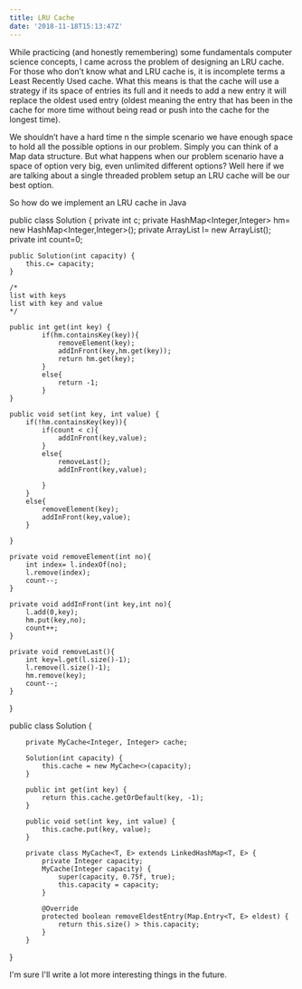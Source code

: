 ```yaml
---
title: LRU Cache
date: '2018-11-18T15:13:47Z'
---
```


While practicing (and honestly remembering) some fundamentals computer science concepts, I came across the problem of designing an LRU cache. For those who don’t know what and LRU cache is, it is incomplete terms a Least Recently Used cache. What this means is that the cache will use a strategy if its space of entries its full and it needs to add a new entry it will replace the oldest used entry (oldest meaning the entry that has been in the cache for more time without being read or push into the cache for the longest time).

We shouldn’t have a hard time n the simple scenario we have enough space to hold all the possible options in our problem. Simply you can think of a Map data structure. But what happens when our problem scenario have a space of option very big, even unlimited different options? Well here if we are talking about a single threaded problem setup an LRU cache will be our best option.

So how do we implement an LRU cache in Java

<!-- LRU cache in JAVA using Linked List and a Map -->

public class Solution {
    private int c;
    private HashMap<Integer,Integer> hm= new HashMap<Integer,Integer>();
    private ArrayList<Integer> l= new ArrayList<Integer>();
    private int count=0;
    
    public Solution(int capacity) {
        this.c= capacity;
    }
    
    /*
    list with keys
    list with key and value
    */
    
    public int get(int key) {
            if(hm.containsKey(key)){
                removeElement(key);
                addInFront(key,hm.get(key));
                return hm.get(key);
            }
            else{
                return -1;
            }
    }
    
    public void set(int key, int value) {
        if(!hm.containsKey(key)){
            if(count < c){
                addInFront(key,value);
            }
            else{
                removeLast();
                addInFront(key,value);
                
            }
        }
        else{
            removeElement(key);
            addInFront(key,value);
        }
        
    }
    
    private void removeElement(int no){
        int index= l.indexOf(no);
        l.remove(index);
        count--;
    }
    
    private void addInFront(int key,int no){
        l.add(0,key);
        hm.put(key,no);
        count++;
    }
    
    private void removeLast(){
        int key=l.get(l.size()-1);
        l.remove(l.size()-1);
        hm.remove(key);
        count--;
    }
}

<!-- HashedLinkList  -->

public class Solution {

        private MyCache<Integer, Integer> cache;

        Solution(int capacity) {
            this.cache = new MyCache<>(capacity);
        }

        public int get(int key) {
            return this.cache.getOrDefault(key, -1);
        }

        public void set(int key, int value) {
            this.cache.put(key, value);
        }

        private class MyCache<T, E> extends LinkedHashMap<T, E> {
            private Integer capacity;
            MyCache(Integer capacity) {
                super(capacity, 0.75f, true);
                this.capacity = capacity;
            }

            @Override
            protected boolean removeEldestEntry(Map.Entry<T, E> eldest) {
                return this.size() > this.capacity;
            }
        }
}

I'm sure I'll write a lot more interesting things in the future.
